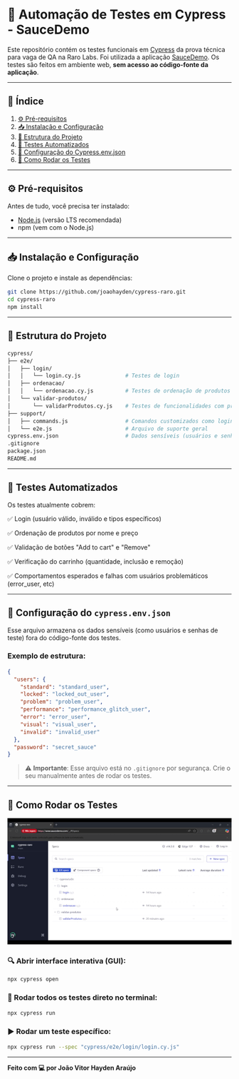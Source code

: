 # 🚀 Automação de Testes em Cypress - SauceDemo

Este repositório contém os testes funcionais em [Cypress](https://www.cypress.io/) da prova técnica para vaga de QA na Raro Labs. Foi utilizada a aplicação [SauceDemo](https://www.saucedemo.com/). Os testes são feitos em ambiente web, **sem acesso ao código-fonte da aplicação**.

---

## 📌 Índice

1. [⚙️ Pré-requisitos](#%EF%B8%8F-pré-requisitos)  
2. [📥 Instalação e Configuração](#-instalação-e-configuração)  
3. [📂 Estrutura do Projeto](#-estrutura-do-projeto)  
4. [🧪 Testes Automatizados](#-testes-automatizados)  
5. [🔐 Configuração do Cypress.env.json](#-configuração-do-cypressenvjson)  
6. [🚀 Como Rodar os Testes](#-como-rodar-os-testes)  

---

## ⚙️ Pré-requisitos

Antes de tudo, você precisa ter instalado:

- [Node.js](https://nodejs.org/) (versão LTS recomendada)
- npm (vem com o Node.js)

---

## 📥 Instalação e Configuração

Clone o projeto e instale as dependências:

```bash
git clone https://github.com/joaohayden/cypress-raro.git
cd cypress-raro
npm install
```

---

## 📂 Estrutura do Projeto

```bash
cypress/
├── e2e/
│   ├── login/
│   │   └── login.cy.js              # Testes de login
│   ├── ordenacao/
│   │   └── ordenacao.cy.js          # Testes de ordenação de produtos
│   └── validar-produtos/
│       └── validarProdutos.cy.js    # Testes de funcionalidades com produtos
├── support/
│   ├── commands.js                  # Comandos customizados como login
│   └── e2e.js                       # Arquivo de suporte geral
cypress.env.json                     # Dados sensíveis (usuários e senhas)
.gitignore
package.json
README.md
```

---

## 🧪 Testes Automatizados

Os testes atualmente cobrem:

✅ Login (usuário válido, inválido e tipos específicos)

✅ Ordenação de produtos por nome e preço

✅ Validação de botões "Add to cart" e "Remove"

✅ Verificação do carrinho (quantidade, inclusão e remoção)

✅ Comportamentos esperados e falhas com usuários problemáticos (error_user, etc)

---

## 🔐 Configuração do `cypress.env.json`

Esse arquivo armazena os dados sensíveis (como usuários e senhas de teste) fora do código-fonte dos testes.

### Exemplo de estrutura:

```json
{
  "users": {
    "standard": "standard_user",
    "locked": "locked_out_user",
    "problem": "problem_user",
    "performance": "performance_glitch_user",
    "error": "error_user",
    "visual": "visual_user",
    "invalid": "invalid_user"
  },
  "password": "secret_sauce"
}
```

> ⚠️ **Importante**: Esse arquivo está no `.gitignore` por segurança. Crie o seu manualmente antes de rodar os testes.

---

## 🚀 Como Rodar os Testes

![Demonstração dos testes](./assets/qa.gif)

### 🔍 Abrir interface interativa (GUI):

```bash
npx cypress open
```

### 🧪 Rodar todos os testes direto no terminal:

```bash
npx cypress run
```

### ▶️ Rodar um teste específico:

```bash
npx cypress run --spec "cypress/e2e/login/login.cy.js"
```

---

**Feito com 💻 por João Vitor Hayden Araújo**
